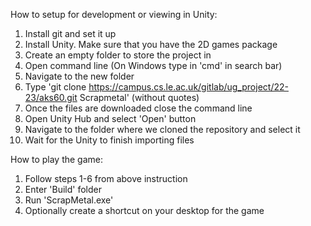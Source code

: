 How to setup for development or viewing in Unity:
1. Install git and set it up
2. Install Unity. Make sure that you have the 2D games package
3. Create an empty folder to store the project in
4. Open command line (On Windows type in 'cmd' in search bar)
5. Navigate to the new folder
6. Type 'git clone https://campus.cs.le.ac.uk/gitlab/ug_project/22-23/aks60.git Scrapmetal' (without quotes)
7. Once the files are downloaded close the command line
8. Open Unity Hub and select 'Open' button
9. Navigate to the folder where we cloned the repository and select it
10. Wait for the Unity to finish importing files

How to play the game:
1. Follow steps 1-6 from above instruction
1. Enter 'Build' folder
2. Run 'ScrapMetal.exe'
3. Optionally create a shortcut on your desktop for the game
